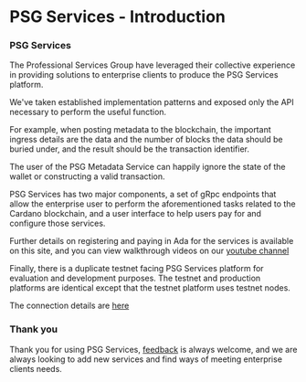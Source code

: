 # PSG Services - Introduction

### PSG Services

The Professional Services Group have leveraged their collective experience
in providing solutions to enterprise clients to produce the PSG Services platform.

We've taken established implementation patterns and exposed only the API necessary to perform the useful function.

For example, when posting metadata to the blockchain, the important ingress details are the data and
the number of blocks the data should be buried under, and the result should be the transaction identifier.

The user of the PSG Metadata Service can happily ignore the state of the wallet or constructing a valid transaction.

PSG Services has two major components, a set of gRpc endpoints that allow the enterprise user to perform the aforementioned tasks
related to the Cardano blockchain, and a user interface to help users pay for and configure those services.


Further details on registering and paying in Ada for the services is available on this site, and you can view walkthrough
videos on our [youtube channel](https://www.youtube.com/c/IohkIo/playlists)

Finally, there is a duplicate testnet facing PSG Services platform for evaluation and development purposes.
The testnet and production platforms are identical except that the testnet platform uses testnet nodes.

The connection details are [here](https://psg-services.readthedocs.io/en/latest/guides/psg_services_grpc_guide.html)


### Thank you

Thank you for using PSG Services, [feedback](mailto:enterprise.services@iohk.io) is always welcome, and we are
always looking to add new services and find ways of meeting enterprise clients needs.